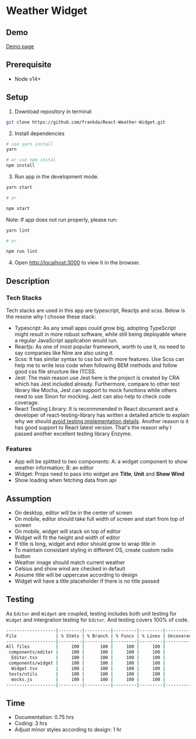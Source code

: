 # Weather Widget

## Demo

[Demo page](https://elastic-cray-4007a8.netlify.app/)

## Prerequisite

- Node v14+
## Setup

1. Download repository in terminal

```bash
git clone https://github.com/frankda/React-Weather-Widget.git
```

2. Install dependencies
```bash
# use yarn install
yarn

# or use npm instal
npm install
```

3. Run app in the development mode.
```bash
yarn start

# or

npm start
```

Note: If app does not run properly, please run:

```bash
yarn lint

# or

npm run lint
```

4. Open [http://localhost:3000](http://localhost:3000) to view it in the browser.

## Description

### Tech Stacks

Tech stacks are used in this app are typescript, Reactjs and scss. Below is the resone why I choose these stack:

- Typescript: As any small apps could grow big, adopting TypeScript might result in more robust software, while still being deployable where a regular JavaScript application would run.
- Reactjs: As one of most popular framework, worth to use it, no need to say companies like Nine are also using it.
- Scss: It has similar syntax to css but with more features. Use Scss can help me to write less code when following BEM methods and follow good css file structure like ITCSS.
- Jest: The main reason use Jest here is the project is created by CRA which has Jest included already. Furthermore, compare to other test library like Mocha, Jest can support to mock functions while others need to use Sinon for mocking. Jest can also help to check code coverage.
- React Testing Library: It is reconmmended in React document and a developer of react-testing-library has written a detailed article to explain why we should [avoid testing implementation details](https://kentcdodds.com/blog/testing-implementation-details). Another reason is it has good support to React latest version. That's the reason why I passed another excellent testing library Enzyme.

### Features

- App will be splitted to two components: A: a widget component to show weather information; B: an editor
- Widget: Props need to pass into widget are **Title**, **Unit** and **Show Wind**
- Show loading when fetching data from api

## Assumption

- On desktop, editor will be in the center of screen
- On mobile, editor should take full width of screen and start from top of screen
- On mobile, widget will stack on top of editor
- Widget will fit the height and width of editor
- If title is long, widget and edior should grow to wrap title in
- To maintain consistant styling in different OS, create custom radio button
- Weather image should match current weather
- Celsius and show wind are checked in default
- Assume title will be uppercase according to design
- Widget will have a title placeholder if there is no title passed

## Testing

As `Editor` and `Widget` are coupled, testing includes both unit testing for `Widget` and intergration testing for `Editor`. And testing covers 100% of code. 

```bash
-------------------|---------|----------|---------|---------|-------------------
File               | % Stmts | % Branch | % Funcs | % Lines | Uncovered Line #s 
-------------------|---------|----------|---------|---------|-------------------
All files          |     100 |      100 |     100 |     100 |                   
 components/editor |     100 |      100 |     100 |     100 |                   
  Editor.tsx       |     100 |      100 |     100 |     100 |                   
 components/widget |     100 |      100 |     100 |     100 |                   
  Widget.tsx       |     100 |      100 |     100 |     100 |                   
 tests/utils       |     100 |      100 |     100 |     100 |                   
  mocks.js         |     100 |      100 |     100 |     100 |                   
-------------------|---------|----------|---------|---------|-------------------
```

## Time

- Documentation: 0.75 hrs
- Coding: 3 hrs
- Adjust minor styles according to design: 1 hr
